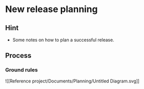 # New release planning

## Hint

- Some notes on how to plan a successful release.

## Process

### Ground rules

![[Reference project/Documents/Planning/Untitled Diagram.svg]]